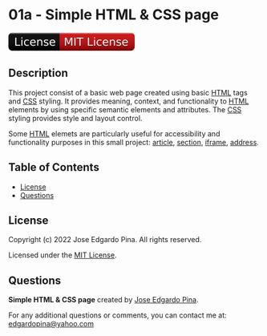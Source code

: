 # 01a - Simple HTML & CSS page 

![License Badge](./assets/images/MIT_badge.svg)

## Description

This project consist of a basic web page created using basic [HTML](https://developer.mozilla.org/en-US/docs/Web/HTML) tags and [CSS](https://developer.mozilla.org/en-US/docs/Web/CSS) styling. It provides meaning, context, and functionality to [HTML](https://developer.mozilla.org/en-US/docs/Web/HTML) elements by using specific semantic elements and attributes. The [CSS](https://developer.mozilla.org/en-US/docs/Web/CSS) styling provides style and layout control.

Some [HTML](https://developer.mozilla.org/en-US/docs/Web/HTML) elemets are particularly useful for accessibility and functionality purposes in this small project: [article](https://developer.mozilla.org/en-US/docs/Web/HTML/Element/article), [section](https://developer.mozilla.org/en-US/docs/Web/HTML/Element/section), [iframe](https://developer.mozilla.org/en-US/docs/Web/HTML/Element/iframe), [address](https://developer.mozilla.org/en-US/docs/Web/HTML/Element/address).  

## Table of Contents

-  [License](#license)
-  [Questions](#questions)

## License

Copyright (c) 2022 Jose Edgardo Pina. All rights reserved.

Licensed under the [MIT License](https://choosealicense.com/licenses/mit).

## Questions

__Simple HTML & CSS page__ created by [Jose Edgardo Pina](https://github.com/edgardopina).

For any additional questions or comments, you can contact me at: <edgardopina@yahoo.com>
